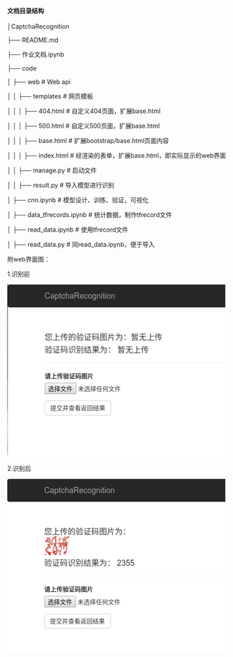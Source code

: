 #### 文档目录结构

│CaptchaRecognition

├── README.md

├── 作业文档.ipynb

├── code

│		├── web				# Web api

│		│		├── templates		# 网页模板

│		│		│		├── 404.html	# 自定义404页面，扩展base.html

│		│		│		├── 500.html	# 自定义500页面，扩展base.html

│		│		│		├── base.html	# 扩展bootstrap/base.html页面内容

│		│		│		├── index.html	# 经渲染的表单，扩展base.html，即实际显示的web界面		

│		│		├── manage.py		# 启动文件

│		│		├── result.py			# 导入模型进行识别

│		├── cnn.ipynb				# 模型设计、训练、验证，可视化

│		├── data_tfrecords.ipynb		# 统计数据，制作tfrecord文件

│		├── read_data.ipynb			# 使用tfrecord文件

│		├── read_data.py				# 同read_data.ipynb，便于导入

附web界面图：

1.识别前

![web主页页面](../images/web.png "主页页面显示")

2.识别后

![web主页页面](../images/web1.png "返回结果显示")